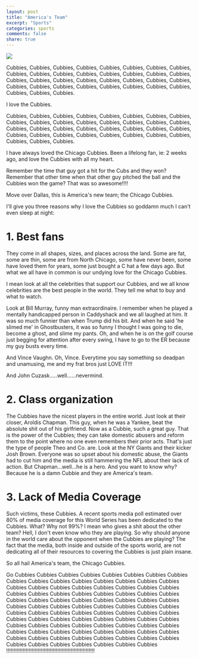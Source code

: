 ```yaml
---
layout: post
title: "America's Team"
excerpt: "Sports"
categories: sports
comments: false
share: true
---
```


![](http://sportsmockery.com/wp-content/uploads/2015/06/cubs-fan-cheers.jpg)



Cubbies, Cubbies, Cubbies, Cubbies, Cubbies, Cubbies, Cubbies, Cubbies, Cubbies, Cubbies, Cubbies, Cubbies, Cubbies, Cubbies, Cubbies, Cubbies, Cubbies, Cubbies, Cubbies, Cubbies, Cubbies, Cubbies, Cubbies, Cubbies, Cubbies, Cubbies, Cubbies, Cubbies, Cubbies, Cubbies, Cubbies, Cubbies, Cubbies, Cubbies, Cubbies.

I love the Cubbies. 

Cubbies, Cubbies, Cubbies, Cubbies, Cubbies, Cubbies, Cubbies, Cubbies, Cubbies, Cubbies, Cubbies, Cubbies, Cubbies, Cubbies, Cubbies, Cubbies, Cubbies, Cubbies, Cubbies, Cubbies, Cubbies, Cubbies, Cubbies, Cubbies, Cubbies, Cubbies, Cubbies, Cubbies, Cubbies, Cubbies, Cubbies, Cubbies, Cubbies, Cubbies, Cubbies.



I have always loved the Chicago Cubbies. Been a lifelong fan, ie: 2 weeks ago, and love the Cubbies with all my heart.


Remember the time that guy got a hit for the Cubs and they won? Remember that other time when that other guy pitched the ball and the Cubbies won the game? That was so awesome!!!!




Move over Dallas, this is America's new team; the Chicago Cubbies. 

I'll give you three reasons why I love the Cubbies so goddamn much I can't even sleep at night:


# 1. Best fans


They come in all shapes, sizes, and places across the land. Some are fat, some are thin, some are from North Chicago, some have never been, some have loved them for years, some just bought a C hat a few days ago. But what we all have in common is our undying love for the Chicago Cubbies. 

I mean look at all the celebrities that support our Cubbies, and we all know celebrities are the best people in the world. They tell me what to buy and what to watch.

Look at Bill Murray, funny man extraordinaire. I remember when he played a mentally handicapped person in Caddyshack and we all laughed at him. It was so much funnier than when Trump did his bit. And when he said 'he slimed me' in Ghostbusters, it was so funny I thought I was going to die, become a ghost, and slime my pants. Oh, and when he is on the golf course just begging for attention after every swing, I have to go to the ER because my guy busts every time. 


And Vince Vaughn. Oh, Vince. Everytime you say something so deadpan and unamusing, me and my frat bros just LOVE IT!!!

And John Cuzask.....well......nevermind.



# 2. Class organization



The Cubbies have the nicest players in the entire world. Just look at their closer, Aroldis Chapman. This guy, when he was a Yankee, beat the absolute shit out of his girlfriend. Now as a Cubbie, such a great guy. That is the power of the Cubbies; they can take domestic abusers and reform them to the point where no one even remembers their prior acts. That's just the type of people Theo and Co. are. Look at the NY Giants and their kicker Josh Brown. Everyone was so upset about his domestic abuse, the Giants had to cut him and the media is still hammering the NFL about their lack of action. But Chapman...well...he is a hero. And you want to know why? Because he is a damn Cubbie and they are America's team. 



# 3. Lack of Media Coverage


Such victims, these Cubbies. A recent sports media poll estimated over 80% of media coverage for this World Series has been dedicated to the Cubbies. What? Why not 99%? I mean who gives a shit about the other team? Hell, I don't even know who they are playing. So why should anyone in the world care about the opponent when the Cubbies are playing? The fact that the media, both inside and outside of the sports world, are not dedicating all of their resources to covering the Cubbies is just plain insane. 


So all hail America's team, the Chicago Cubbies.


Go Cubbies Cubbies Cubbies Cubbies Cubbies Cubbies Cubbies Cubbies Cubbies Cubbies Cubbies Cubbies Cubbies Cubbies Cubbies Cubbies Cubbies Cubbies Cubbies Cubbies Cubbies Cubbies Cubbies Cubbies Cubbies Cubbies Cubbies Cubbies Cubbies Cubbies Cubbies Cubbies Cubbies Cubbies Cubbies Cubbies Cubbies Cubbies Cubbies Cubbies Cubbies Cubbies Cubbies Cubbies Cubbies Cubbies Cubbies Cubbies Cubbies Cubbies Cubbies Cubbies Cubbies Cubbies Cubbies Cubbies Cubbies Cubbies Cubbies Cubbies Cubbies Cubbies Cubbies Cubbies Cubbies Cubbies Cubbies Cubbies Cubbies Cubbies Cubbies Cubbies Cubbies Cubbies Cubbies Cubbies Cubbies Cubbies Cubbies Cubbies Cubbies Cubbies Cubbies Cubbies Cubbies Cubbies Cubbies Cubbies Cubbies Cubbies Cubbies Cubbies Cubbies Cubbies Cubbies !!!!!!!!!!!!!!!!!!!!!!!!!!!!!!!!!!!!!!!!!!!!!!!!!!!!!!!!!!!
